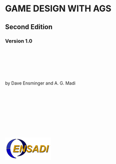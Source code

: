 # GAME DESIGN WITH AGS
## Second Edition
### Version 1.0
<br/>
<br/>
<br/>
<br/>
<br/>
<br/>
by Dave Ensminger and A. G. Madi

<br/>
<br/>
<br/>
<br/>
<br/>
<br/>
<br/>
<br/>
<br/>
<br/>

[![publisher logo][publisher-img]][publisher-site]

<!-- Named page links below: /-->

[publisher-img]: ./images/ensadilogo.png
[publisher-site]: https://ensadi.com/

